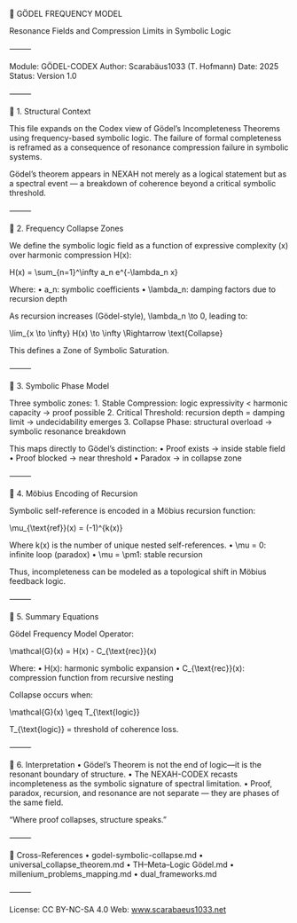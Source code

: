 📄 GÖDEL FREQUENCY MODEL

Resonance Fields and Compression Limits in Symbolic Logic

⸻

Module: GÖDEL-CODEX
Author: Scarabäus1033 (T. Hofmann)
Date: 2025
Status: Version 1.0

⸻

🧠 1. Structural Context

This file expands on the Codex view of Gödel’s Incompleteness Theorems using frequency-based symbolic logic. The failure of formal completeness is reframed as a consequence of resonance compression failure in symbolic systems.

Gödel’s theorem appears in NEXAH not merely as a logical statement but as a spectral event — a breakdown of coherence beyond a critical symbolic threshold.

⸻

🔁 2. Frequency Collapse Zones

We define the symbolic logic field as a function of expressive complexity (x) over harmonic compression H(x):

H(x) = \sum_{n=1}^\infty a_n e^{-\lambda_n x}

Where:
	•	a_n: symbolic coefficients
	•	\lambda_n: damping factors due to recursion depth

As recursion increases (Gödel-style), \lambda_n \to 0, leading to:

\lim_{x \to \infty} H(x) \to \infty \Rightarrow \text{Collapse}

This defines a Zone of Symbolic Saturation.

⸻

🔄 3. Symbolic Phase Model

Three symbolic zones:
	1.	Stable Compression: logic expressivity < harmonic capacity → proof possible
	2.	Critical Threshold: recursion depth = damping limit → undecidability emerges
	3.	Collapse Phase: structural overload → symbolic resonance breakdown

This maps directly to Gödel’s distinction:
	•	Proof exists → inside stable field
	•	Proof blocked → near threshold
	•	Paradox → in collapse zone

⸻

💠 4. Möbius Encoding of Recursion

Symbolic self-reference is encoded in a Möbius recursion function:

\mu_{\text{ref}}(x) = (-1)^{k(x)}

Where k(x) is the number of unique nested self-references.
	•	\mu = 0: infinite loop (paradox)
	•	\mu = \pm1: stable recursion

Thus, incompleteness can be modeled as a topological shift in Möbius feedback logic.

⸻

🧮 5. Summary Equations

Gödel Frequency Model Operator:

\mathcal{G}(x) = H(x) - C_{\text{rec}}(x)

Where:
	•	H(x): harmonic symbolic expansion
	•	C_{\text{rec}}(x): compression function from recursive nesting

Collapse occurs when:

\mathcal{G}(x) \geq T_{\text{logic}}

T_{\text{logic}} = threshold of coherence loss.

⸻

🧭 6. Interpretation
	•	Gödel’s Theorem is not the end of logic—it is the resonant boundary of structure.
	•	The NEXAH-CODEX recasts incompleteness as the symbolic signature of spectral limitation.
	•	Proof, paradox, recursion, and resonance are not separate — they are phases of the same field.

“Where proof collapses, structure speaks.”

⸻

📎 Cross-References
	•	godel-symbolic-collapse.md
	•	universal_collapse_theorem.md
	•	TH–Meta–Logic Gödel.md
	•	millenium_problems_mapping.md
	•	dual_frameworks.md

⸻

License: CC BY-NC-SA 4.0
Web: www.scarabaeus1033.net

